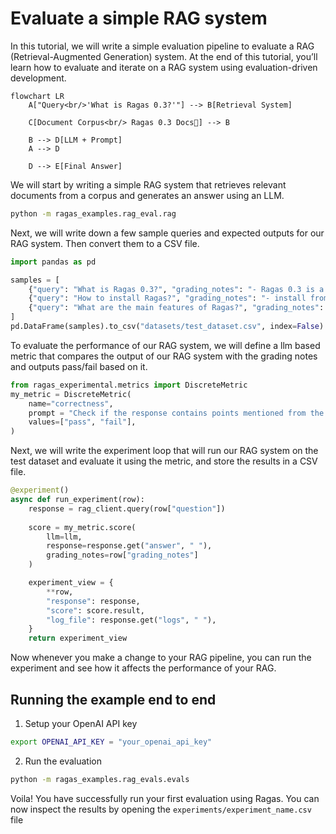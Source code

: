 # Evaluate a simple RAG system

In this tutorial, we will write a simple evaluation pipeline to evaluate a RAG (Retrieval-Augmented Generation) system. At the end of this tutorial, you’ll learn how to evaluate and iterate on a RAG system using evaluation-driven development.

```mermaid
flowchart LR
    A["Query<br/>'What is Ragas 0.3?'"] --> B[Retrieval System]
    
    C[Document Corpus<br/> Ragas 0.3 Docs📄] --> B
    
    B --> D[LLM + Prompt]
    A --> D
    
    D --> E[Final Answer]
```

We will start by writing a simple RAG system that retrieves relevant documents from a corpus and generates an answer using an LLM.

```bash
python -m ragas_examples.rag_eval.rag
```


Next, we will write down a few sample queries and expected outputs for our RAG system. Then convert them to a CSV file.

```python
import pandas as pd

samples = [
    {"query": "What is Ragas 0.3?", "grading_notes": "- Ragas 0.3 is a library for evaluating LLM applications."},
    {"query": "How to install Ragas?", "grading_notes": "- install from source  - install from pip using ragas_experimental"},
    {"query": "What are the main features of Ragas?", "grading_notes": "organised around - experiments - datasets - metrics."}
]
pd.DataFrame(samples).to_csv("datasets/test_dataset.csv", index=False)
```

To evaluate the performance of our RAG system, we will define a llm based metric that compares the output of our RAG system with the grading notes and outputs pass/fail based on it.

```python
from ragas_experimental.metrics import DiscreteMetric
my_metric = DiscreteMetric(
    name="correctness",
    prompt = "Check if the response contains points mentioned from the grading notes and return 'pass' or 'fail'.\nResponse: {response} Grading Notes: {grading_notes}",
    values=["pass", "fail"],
)
```

Next, we will write the experiment loop that will run our RAG system on the test dataset and evaluate it using the metric, and store the results in a CSV file.

```python
@experiment()
async def run_experiment(row):
    response = rag_client.query(row["question"])
    
    score = my_metric.score(
        llm=llm,
        response=response.get("answer", " "),
        grading_notes=row["grading_notes"]
    )

    experiment_view = {
        **row,
        "response": response,
        "score": score.result,
        "log_file": response.get("logs", " "),
    }
    return experiment_view
```

Now whenever you make a change to your RAG pipeline, you can run the experiment and see how it affects the performance of your RAG. 

## Running the example end to end

1. Setup your OpenAI API key

```bash
export OPENAI_API_KEY = "your_openai_api_key"
```

2. Run the evaluation

```bash
python -m ragas_examples.rag_evals.evals
```

Voila! You have successfully run your first evaluation using Ragas. You can now inspect the results by opening the `experiments/experiment_name.csv` file